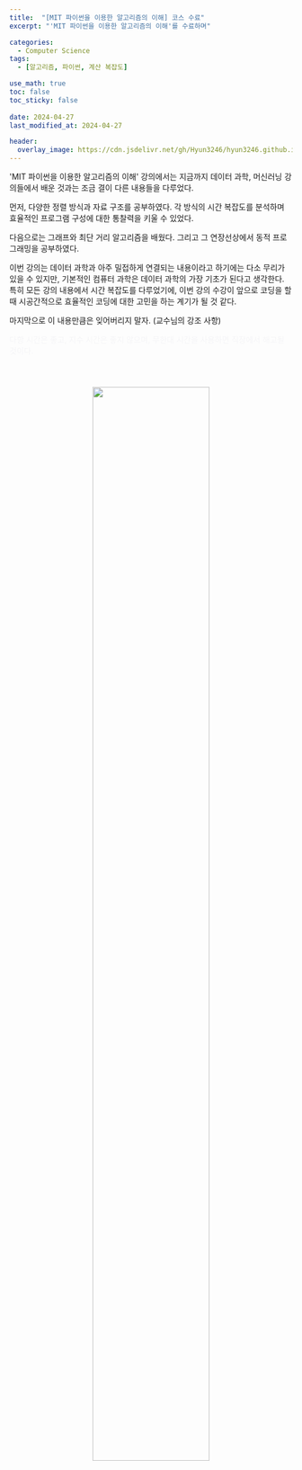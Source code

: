 ```yaml
---
title:  "[MIT 파이썬을 이용한 알고리즘의 이해] 코스 수료"
excerpt: "'MIT 파이썬을 이용한 알고리즘의 이해'를 수료하며"

categories:
  - Computer Science
tags:
  - [알고리즘, 파이썬, 계산 복잡도]

use_math: true
toc: false
toc_sticky: false
 
date: 2024-04-27
last_modified_at: 2024-04-27

header:
  overlay_image: https://cdn.jsdelivr.net/gh/Hyun3246/hyun3246.github.io@master/image/overlay image/Introduction to Algorithms.jpg
---
```

'MIT 파이썬을 이용한 알고리즘의 이해' 강의에서는 지금까지 데이터 과학, 머신러닝 강의들에서 배운 것과는 조금 결이 다른 내용들을 다루었다.

먼저, 다양한 정렬 방식과 자료 구조를 공부하였다. 각 방식의 시간 복잡도를 분석하며 효율적인 프로그램 구성에 대한 통찰력을 키울 수 있었다.

다음으로는 그래프와 최단 거리 알고리즘을 배웠다. 그리고 그 연장선상에서 동적 프로그래밍을 공부하였다.

이번 강의는 데이터 과학과 아주 밀접하게 연결되는 내용이라고 하기에는 다소 무리가 있을 수 있지만, 기본적인 컴퓨터 과학은 데이터 과학의 가장 기초가 된다고 생각한다. 특히 모든 강의 내용에서 시간 복잡도를 다루었기에, 이번 강의 수강이 앞으로 코딩을 할 때 시공간적으로 효율적인 코딩에 대한 고민을 하는 계기가 될 것 같다.

마지막으로 이 내용만큼은 잊어버리지 말자. (교수님의 강조 사항)

<span style="color:#F5F5F7"> 다항 시간은 좋고, 지수 시간은 좋지 않으며, 무한대 시간을 사용하면 직장에서 해고될 것이다.</span>

<br/>
<figure style="display:block; text-align:center;">
  <img src="https://cdn.jsdelivr.net/gh/Hyun3246/hyun3246.github.io@master/image/MIT 파이썬을 이용한 알고리즘의 이해/수료증.png"
       style="width: 70%; height: auto; margin:10px">
</figure>
<br/>
